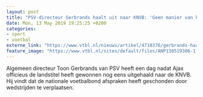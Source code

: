```yaml
---
layout: post
title: "PSV-directeur Gerbrands haalt uit naar KNVB: 'Geen manier van handelen'"
date: Mon, 13 May 2019 19:25:25 +0200
categories: 
- sport 
- voetbal 
externe_link: "https://www.vtbl.nl/nieuws/artikel/4710376/gerbrands-haalt-uit-naar-knvb"
feature_image: "https://www.vtbl.nl/sites/default/files/ANP130519306-1.jpg"
---
```


Algemeen directeur Toon Gerbrands van PSV heeft een dag nadat Ajax officieus de landstitel heeft gewonnen nog eens uitgehaald naar de KNVB. Hij vindt dat de nationale voetbalbond afspraken heeft geschonden door wedstrijden te verplaatsen.
